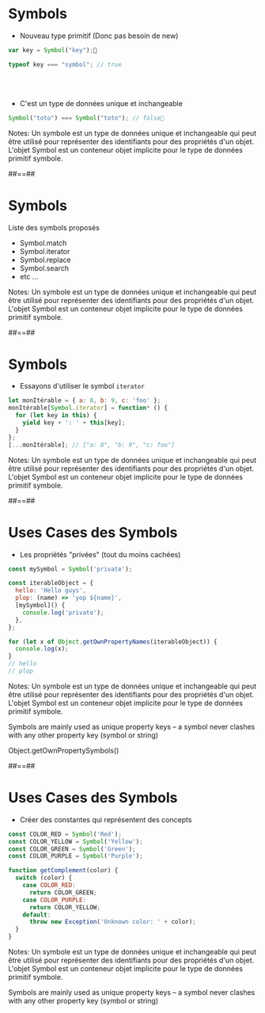 <!-- .slide: class="with-code" -->

# Symbols

<ul class="fragment" data-fragment-index="1"><li>Nouveau type primitif (Donc pas besoin de new)</li></ul>

```javascript
var key = Symbol("key");

typeof key === "symbol"; // true
```
<!-- .element: class="fragment" -->

<br/>
<br/>

- C'est un type de données unique et inchangeable
<!-- .element: class="fragment" -->

```javascript
Symbol("toto") === Symbol("toto"); // false
```
<!-- .element: class="fragment" -->

Notes:
Un
symbole
est un type de données unique et inchangeable qui peut être utilisé pour représenter des identifiants pour des propriétés d'un objet. L'objet
Symbol
est un conteneur objet implicite pour le
type de données primitif
symbole.

##==##

<!-- .slide:-->

# Symbols

Liste des symbols proposés <!-- .element: class="fragment" data-fragment-index="1" -->

<ul class="fragment" data-fragment-index="1">
    <li>Symbol.match</li>
    <li>Symbol.iterator</li>
    <li>Symbol.replace</li>
    <li>Symbol.search</li>
    <li>etc ...</li>
</ul>

Notes:
Un symbole est un type de données unique et inchangeable qui peut être utilisé pour représenter des identifiants pour des propriétés d'un objet. L'objet Symbol est un conteneur objet implicite pour le type de données primitif symbole.

##==##

<!-- .slide: class="with-code" -->

# Symbols

- Essayons d'utiliser le symbol `iterator`

```javascript
let monItérable = { a: 8, b: 9, c: 'foo' };
monItérable[Symbol.iterator] = function* () {
  for (let key in this) {
    yield key + ': ' + this[key];
  }
};
[...monItérable]; // ["a: 8", "b: 9", "c: foo"]
```

Notes:
Un symbole est un type de données unique et inchangeable qui peut être utilisé pour représenter des identifiants pour des propriétés d'un objet. L'objet Symbol est un conteneur objet implicite pour le type de données primitif symbole.

##==##

<!-- .slide: class="with-code" -->

# Uses Cases des Symbols

- Les propriétés "privées" (tout du moins cachées)

```javascript
const mySymbol = Symbol('private');

const iterableObject = {
  hello: 'Hello guys',
  plop: (name) => 'yop ${name}',
  [mySymbol]() {
    console.log('private');
  },
};

for (let x of Object.getOwnPropertyNames(iterableObject)) {
  console.log(x);
}
// hello
// plop
```

Notes:
Un symbole est un type de données unique et inchangeable qui peut être utilisé pour représenter des identifiants pour des propriétés d'un objet. L'objet Symbol est un conteneur objet implicite pour le type de données primitif symbole.

Symbols are mainly used as unique property keys – a symbol never clashes with any other property key (symbol or string)

Object.getOwnPropertySymbols()

##==##

<!-- .slide: class="with-code" -->

# Uses Cases des Symbols

- Créer des constantes qui représentent des concepts

```javascript
const COLOR_RED = Symbol('Red');
const COLOR_YELLOW = Symbol('Yellow');
const COLOR_GREEN = Symbol('Green');
const COLOR_PURPLE = Symbol('Purple');

function getComplement(color) {
  switch (color) {
    case COLOR_RED:
      return COLOR_GREEN;
    case COLOR_PURPLE:
      return COLOR_YELLOW;
    default:
      throw new Exception('Unknown color: ' + color);
  }
}
```

Notes:
Un symbole est un type de données unique et inchangeable qui peut être utilisé pour représenter des identifiants pour des propriétés d'un objet. L'objet Symbol est un conteneur objet implicite pour le type de données primitif symbole.

Symbols are mainly used as unique property keys – a symbol never clashes with any other property key (symbol or string)
